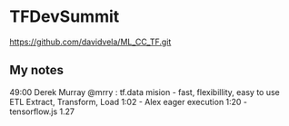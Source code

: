 # TFDevSummit
https://github.com/davidvela/ML_CC_TF.git

## My notes 
49:00 Derek Murray @mrry : tf.data mision - fast, flexibillity, easy to use 
ETL Extract, Transform, Load 
1:02 - Alex eager execution
1:20 - tensorflow.js 1.27